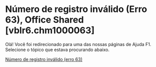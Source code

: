 
# Número de registro inválido (Erro 63), Office Shared [vblr6.chm1000063]

Olá! Você foi redirecionado para uma das nossas páginas de Ajuda F1. Selecione o tópico que estava procurando abaixo.

[Número de registro inválido (erro 63)](http://msdn.microsoft.com/library/7535b68a-cb1f-a443-ab6c-640673de281d%28Office.15%29.aspx)
